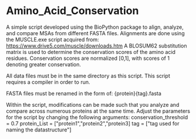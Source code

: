 # Amino_Acid_Conservation
A simple script developed using the BioPython package to align, analyze, and compare MSAs from different FASTA files.
Alignments are done using the MUSCLE.exe script acquired from: https://www.drive5.com/muscle/downloads.htm
A BLOSUM62 substitution matrix is used to determine the conservation scores of the amino acid residues. 
  Conservation scores are normalized [0,1], with scores of 1 denoting greater conservation.

All data files must be in the same directory as this script. 
This script requires a compiler in order to run.

FASTA files must be renamed in the form of: {protein}{tag}.fasta

Within the script, modifications can be made such that you analyze and compare across numerous proteins at the same time.
Adjust the parameters for the script by changing the following arguments:
conservation_threshold = 0.7
protein_List = ["protein1","protein2","protein3]
tag = ["tag used for naming the datastructure"]
